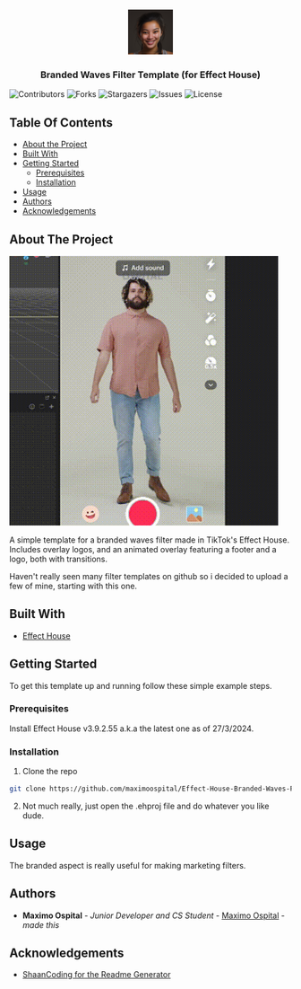 <br/>
<p align="center">
  <a href="https://github.com/maximoospital/Effect-House-Branded-Waves-Filter">
    <img src="images/icon.png" alt="Logo" width="80" height="80">
  </a>

  <h3 align="center">Branded Waves Filter Template
(for Effect House)</h3>

</p>

![Contributors](https://img.shields.io/github/contributors/maximoospital/Effect-House-Branded-Waves-Filter?color=dark-green) ![Forks](https://img.shields.io/github/forks/maximoospital/Effect-House-Branded-Waves-Filter?style=social) ![Stargazers](https://img.shields.io/github/stars/maximoospital/Effect-House-Branded-Waves-Filter?style=social) ![Issues](https://img.shields.io/github/issues/maximoospital/Effect-House-Branded-Waves-Filter) ![License](https://img.shields.io/github/license/maximoospital/Effect-House-Branded-Waves-Filter) 

## Table Of Contents

* [About the Project](#about-the-project)
* [Built With](#built-with)
* [Getting Started](#getting-started)
  * [Prerequisites](#prerequisites)
  * [Installation](#installation)
* [Usage](#usage)
* [Authors](#authors)
* [Acknowledgements](#acknowledgements)

## About The Project

![Screen Shot](images/demo.gif)

A simple template for a branded waves filter made in TikTok's Effect House. Includes overlay logos, and an animated overlay featuring a footer and a logo, both with transitions.

Haven't really seen many filter templates on github so i decided to upload a few of mine, starting with this one.

## Built With



* [Effect House](https://effecthouse.tiktok.com/)

## Getting Started

To get this template up and running follow these simple example steps.

### Prerequisites

Install Effect House v3.9.2.55 a.k.a the latest one as of 27/3/2024.

### Installation

1. Clone the repo
```sh
git clone https://github.com/maximoospital/Effect-House-Branded-Waves-Filter.git
```

2. Not much really, just open the .ehproj file and do whatever you like dude.

## Usage

The branded aspect is really useful for making marketing filters.

## Authors

* **Maximo Ospital** - *Junior Developer and CS Student* - [Maximo Ospital](https://github.com/maximoospital) - *made this*

## Acknowledgements

* [ShaanCoding for the Readme Generator](https://github.com/ShaanCoding/)
